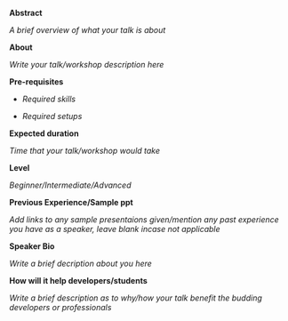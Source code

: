 **Abstract**

_A brief overview of what your talk is about_

**About**

_Write your talk/workshop description here_

**Pre-requisites**

- _Required skills_

- _Required setups_

**Expected duration**

_Time that your talk/workshop would take_

**Level**

_Beginner/Intermediate/Advanced_

**Previous Experience/Sample ppt**

_Add links to any sample presentaions given/mention any past experience you have as a speaker, leave blank incase not applicable_

**Speaker Bio**

_Write a brief decription about you here_

**How will it help developers/students**

_Write a brief description as to why/how your talk benefit the budding developers or professionals_
